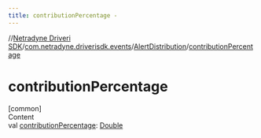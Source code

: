 ```yaml
---
title: contributionPercentage -
---
```

//[Netradyne Driveri SDK](../../index.md)/[com.netradyne.driverisdk.events](../index.md)/[AlertDistribution](index.md)/[contributionPercentage](contribution-percentage.md)



# contributionPercentage  
[common]  
Content  
val [contributionPercentage](contribution-percentage.md): [Double](https://kotlinlang.org/api/latest/jvm/stdlib/kotlin/-double/index.html)  



